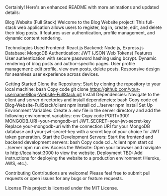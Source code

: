 
Certainly! Here's an enhanced README with more animations and updated details:

Blog Website (Full Stack)
Welcome to the Blog Website project! This full-stack web application allows users to register, log in, create, edit, and delete their blog posts. It features user authentication, profile management, and dynamic content rendering.


Technologies Used
Frontend: React.js
Backend: Node.js, Express.js
Database: MongoDB
Authentication: JWT (JSON Web Tokens)
Features
User authentication with secure password hashing using bcrypt.
Dynamic rendering of blog posts and author-specific pages.
User profile management: edit profile, view own posts, delete posts.
Responsive design for seamless user experience across devices.

Getting Started
Clone the Repository: Start by cloning the repository to your local machine:
bash
Copy code
git clone https://github.com/your-username/Blog-Website-FullStack.git
Install Dependencies: Navigate to the client and server directories and install dependencies:
bash
Copy code
cd Blog-Website-FullStack/client
npm install
cd ../server
npm install
Set Up Environment Variables: Create a .env file in the server directory and add the following environment variables:
env
Copy code
PORT=3001
MONGODB_URI=your-mongodb-uri
JWT_SECRET=your-jwt-secret-key
Replace your-mongodb-uri with the connection URI for your MongoDB database and your-jwt-secret-key with a secret key of your choice for JWT token generation.
Start the Development Servers: Start the frontend and backend development servers:
bash
Copy code
cd ../client
npm start
cd ../server
npm run dev
Access the Website: Open your browser and navigate to http://localhost:3000 to view the website.
Deployment
TBD: Add instructions for deploying the website to a production environment (Heroku, AWS, etc.).

Contributing
Contributions are welcome! Please feel free to submit pull requests or open issues for any bugs or feature requests.

License
This project is licensed under the MIT License.
